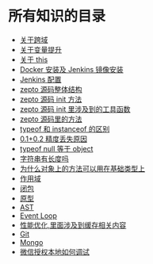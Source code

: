 <!--
 * @Author: your name
 * @Date: 2019-09-02 15:47:25
 * @LastEditTime: 2021-01-24 09:51:44
 * @LastEditors: Please set LastEditors
 * @Description: In User Settings Edit
 * @FilePath: /learningnotes/directory.md
-->

# 所有知识的目录

- [关于跨域](./crossDomain/跨域.md)
- [关于变量提升](./aboutHoist/变量提升.md)
- [关于 this](./this/this.md)
- [Docker 安装及 Jenkins 镜像安装](./docker/dockerInstallJenkins.md)
- [Jenkins 配置](./jenkinsconfig/jenkinsConfig.md)
- [zepto 源码整体结构](./zepto/zepto整体结构.md)
- [zepto 源码 init 方法](./zepto/zepto.init方法.md)
- [zepto 源码 init 里涉及到的工具函数](./zepto/zepto.init里的工具函数.md)
- [zepto 源码里的方法](./zepto/zepto源码方法.md)
- [typeof 和 instanceof 的区别](./整理/typeof和instanceof的区别.md)
- [0.1+0.2 精度丢失原因](./整理/0.1+0.2为什么精度会丢失.md)
- [typeof null 等于 object](./整理/typeof%20null%20为什么等于object.md)
- [字符串有长度吗](./整理/字符串长度.md)
- [为什么对象上的方法可以用在基础类型上](./整理/为什么基础类型可以使用对象上的方法.md)
- [作用域](./整理/作用域.md)
- [闭包](./整理/闭包.md)
- [原型](./整理/原型.md)
- [AST](./整理/AST及JS编译原理.md)
- [Event Loop](./整理/Event%20Loop.md)
- [性能优化,里面涉及到缓存相关内容](./整理/性能优化.md)
- [Git](./git/git.md)
- [Mongo](./docker/dockerMongoDB.md)
- [微信授权本地如何调试](./微信授权本地项目调试/index.md)
